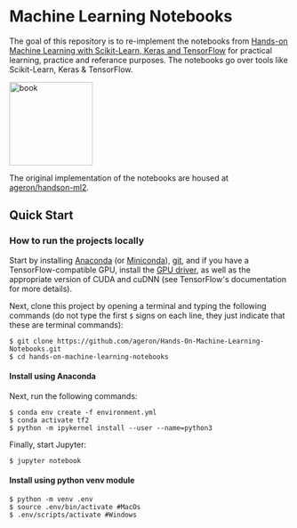 # Machine Learning Notebooks

The goal of this repository is to re-implement the notebooks from [Hands-on Machine Learning with Scikit-Learn, Keras and TensorFlow](https://www.oreilly.com/library/view/hands-on-machine-learning/9781492032632/) for practical learning, practice and referance purposes. The notebooks go over tools like Scikit-Learn, Keras & TensorFlow.

<img src="https://images-na.ssl-images-amazon.com/images/I/51aqYc1QyrL._SX379_BO1,204,203,200_.jpg" title="book" width="150" />

The original implementation of the notebooks are housed at [ageron/handson-ml2](https://github.com/ageron/handson-ml2).

## Quick Start

### How to run the projects locally

Start by installing [Anaconda](https://www.anaconda.com/distribution/) (or [Miniconda](https://docs.conda.io/en/latest/miniconda.html)), [git](https://git-scm.com/downloads), and if you have a TensorFlow-compatible GPU, install the [GPU driver](https://www.nvidia.com/Download/index.aspx), as well as the appropriate version of CUDA and cuDNN (see TensorFlow's documentation for more details).

Next, clone this project by opening a terminal and typing the following commands (do not type the first `$` signs on each line, they just indicate that these are terminal commands):

    $ git clone https://github.com/ageron/Hands-On-Machine-Learning-Notebooks.git
    $ cd hands-on-machine-learning-notebooks

#### Install using Anaconda

Next, run the following commands:

    $ conda env create -f environment.yml
    $ conda activate tf2
    $ python -m ipykernel install --user --name=python3

Finally, start Jupyter:

    $ jupyter notebook

#### Install using python venv module

    $ python -m venv .env
    $ source .env/bin/activate #MacOs
    $ .env/scripts/activate #Windows
